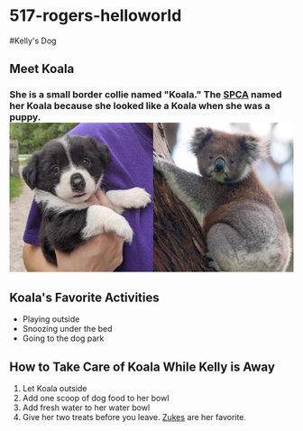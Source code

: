 # 517-rogers-helloworld
 
#Kelly's Dog

## Meet Koala
### She is a small border collie named "Koala." The [SPCA](https://spcawake.org) named her Koala because she looked like a Koala when she was a puppy. ![Here is the first picture of her ever taken](images/Koala%20SPCA.jpg)

## Koala's Favorite Activities
* Playing outside
* Snoozing under the bed
* Going to the dog park

## How to Take Care of Koala While Kelly is Away
1. Let Koala outside
2. Add one scoop of dog food to her bowl
3. Add fresh water to her water bowl
4. Give her two treats before you leave. [Zukes](https://www.zukes.com/?gad_source=1&gbraid=0AAAAApGx0qu3E-9GMYK3QHqJ5PcNrxDP4&gclid=CjwKCAjwodC2BhAHEiwAE67hJFdfBoVdYNNlzRNwvoOZfkqvyWvhAn6WK80LQsugKDuuafhZo1p-rRoCxVAQAvD_BwE&gclsrc=aw.ds) are her favorite.
